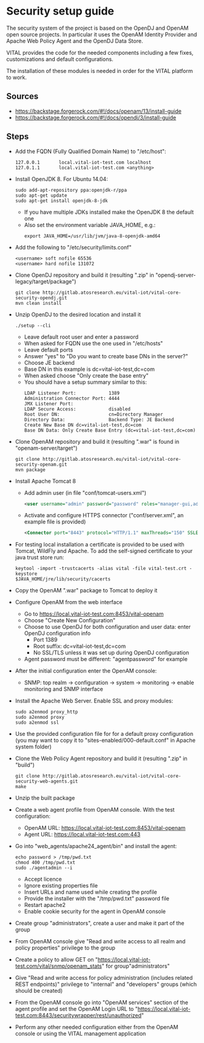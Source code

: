 Security setup guide
====================

The security system of the project is based on the OpenDJ and OpenAM open source projects. In particular it uses the OpenAM Identity Provider and Apache Web Policy Agent and the OpenDJ Data Store.

VITAL provides the code for the needed components including a few fixes, customizations and default configurations.

The installation of these modules is needed in order for the VITAL platform to work.

Sources
-------

* https://backstage.forgerock.com/#!/docs/openam/13/install-guide
* https://backstage.forgerock.com/#!/docs/opendj/3/install-guide

Steps
-----

* Add the FQDN (Fully Qualified Domain Name) to "/etc/host":
    ```
    127.0.0.1       local.vital-iot-test.com localhost
    127.0.1.1       local.vital-iot-test.com <anything>
    ```

* Install OpenJDK 8. For Ubuntu 14.04:
    ```
    sudo add-apt-repository ppa:openjdk-r/ppa
    sudo apt-get update
    sudo apt-get install openjdk-8-jdk
    ```
    * If you have multiple JDKs installed make the OpenJDK 8 the default one
    * Also set the environment variable JAVA_HOME, e.g.:
        ```
        export JAVA_HOME=/usr/lib/jvm/java-8-openjdk-amd64
        ```

* Add the following to "/etc/security/limits.conf"
    ```
    <username> soft nofile 65536
    <username> hard nofile 131072
    ```

* Clone OpenDJ repository and build it (resulting ".zip" in "opendj-server-legacy/target/package")
    ```
    git clone http://gitlab.atosresearch.eu/vital-iot/vital-core-security-opendj.git
    mvn clean install
    ```

* Unzip OpenDJ to the desired location and install it
    ```
    ./setup --cli
    ```
    * Leave default root user and enter a password
    * When asked for FQDN use the one used in "/etc/hosts"
    * Leave default ports
    * Answer "yes" to "Do you want to create base DNs in the server?"
    * Choose JE backend
    * Base DN in this example is dc=vital-iot-test,dc=com
    * When asked choose "Only create the base entry"
    * You should have a setup summary similar to this:
        ```
        LDAP Listener Port:            1389
        Administration Connector Port: 4444
        JMX Listener Port:             
        LDAP Secure Access:            disabled
        Root User DN:                  cn=Directory Manager
        Directory Data:                Backend Type: JE Backend
        Create New Base DN dc=vital-iot-test,dc=com
        Base DN Data: Only Create Base Entry (dc=vital-iot-test,dc=com)
        ```

* Clone OpenAM repository and build it (resulting ".war" is found in "openam-server/target")
    ```
    git clone http://gitlab.atosresearch.eu/vital-iot/vital-core-security-openam.git
    mvn package
    ```

* Install Apache Tomcat 8
    * Add admin user (in file "conf/tomcat-users.xml")
        ```xml
        <user username="admin" password="password" roles="manager-gui,admin-gui"/>
        ```
    * Activate and configure HTTPS connector ("conf/server.xml", an example file is provided)
        ```xml
        <Connector port="8443" protocol="HTTP/1.1" maxThreads="150" SSLEnabled="true" scheme="https" secure="true" clientAuth="false" sslProtocol="TLS" URIEncoding="UTF-8" keystoreFile="/opt/tomcat/conf/vital-test.jks" keystorePass="password" />
        ```
* For testing local installation a certificate is provided to be used with Tomcat, WildFly and Apache. To add the self-signed certificate to your java trust store run:
    ```
    keytool -import -trustcacerts -alias vital -file vital-test.crt -keystore
    $JAVA_HOME/jre/lib/security/cacerts
    ```

* Copy the OpenAM ".war" package to Tomcat to deploy it

* Configure OpenAM from the web interface
    * Go to https://local.vital-iot-test.com:8453/vital-openam
    * Choose "Create New Configuration"
    * Choose to use OpenDJ for both configuration and user data: enter OpenDJ configuration info
        * Port 1389
        * Root suffix: dc=vital-iot-test,dc=com
        * No SSL/TLS unless it was set up during OpenDJ configuration
    * Agent password must be different: "agentpassword" for example

* After the initial configuration enter the OpenAM console:
    * SNMP: top realm -> configuration -> system -> monitoring -> enable monitoring and SNMP interface

* Install the Apache Web Server. Enable SSL and proxy modules:
    ```
    sudo a2enmod proxy_http
    sudo a2enmod proxy
    sudo a2enmod ssl
    ```

* Use the provided configuration file for for a default proxy configuration (you may want to copy it to "sites-enabled/000-default.conf" in Apache system folder)

* Clone the Web Policy Agent repository and build it (resulting ".zip" in "build")
    ```
    git clone http://gitlab.atosresearch.eu/vital-iot/vital-core-security-web-agents.git
    make
    ```

* Unzip the built package 

* Create a web agent profile from OpenAM console. With the test configuration:
    * OpenAM URL: https://local.vital-iot-test.com:8453/vital-openam
    * Agent URL: https://local.vital-iot-test.com:443

* Go into "web_agents/apache24_agent/bin" and install the agent:
    ```
    echo password > /tmp/pwd.txt
    chmod 400 /tmp/pwd.txt
    sudo ./agentadmin --i
    ```
    * Accept licence
    * Ignore existing properties file
    * Insert URLs and name used while creating the profile
    * Provide the installer with the "/tmp/pwd.txt" password file
    * Restart apache2
    * Enable cookie security for the agent in OpenAM console

* Create group "administrators", create a user and make it part of the group

* From OpenAM console give "Read and write access to all realm and policy properties" privilege to the group

* Create a policy to allow GET on "https://local.vital-iot-test.com/vital/snmp/openam_stats" for group"administrators"

* Give "Read and write access for policy administration (includes related REST endpoints)" privilege to "internal" and "developers" groups (which should be created)

* From the OpenAM console go into "OpenAM services" section of the agent profile and set the OpenAM Login URL to "https://local.vital-iot-test.com:8443/securitywrapper/rest/unauthorized"

* Perform any other needed configuration either from the OpenAM console or using the VITAL management application

